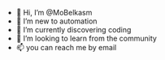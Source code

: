 - 👋 Hi, I’m @MoBelkasm
- 👀 I’m new to automation
- 🌱 I’m currently discovering coding
- 💞️ I’m looking to learn from the community
- 📫 you can reach me by email

<!---
MoBelkasm/MoBelkasm is a ✨ special ✨ repository because its `README.md` (this file) appears on your GitHub profile.
You can click the Preview link to take a look at your changes.
--->
